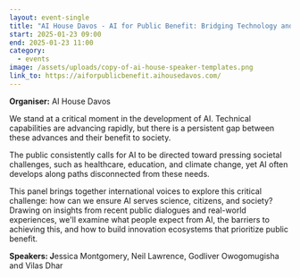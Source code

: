 ```yaml
---
layout: event-single
title: "AI House Davos - AI for Public Benefit: Bridging Technology and Society"
start: 2025-01-23 09:00
end: 2025-01-23 11:00
category:
  - events
image: /assets/uploads/copy-of-ai-house-speaker-templates.png
link_to: https://aiforpublicbenefit.aihousedavos.com/
---
```

**Organiser:** AI House Davos 

We stand at a critical moment in the development of AI. Technical capabilities are advancing rapidly, but there is a persistent gap between these advances and their benefit to society.

The public consistently calls for AI to be directed toward pressing societal challenges, such as healthcare, education, and climate change, yet AI often develops along paths disconnected from these needs.

This panel brings together international voices to explore this critical challenge: how can we ensure AI serves science, citizens, and society? Drawing on insights from recent public dialogues and real-world experiences, we'll examine what people expect from AI, the barriers to achieving this, and how to build innovation ecosystems that prioritize public benefit.

**S﻿peakers: J**essica Montgomery, Neil Lawrence, Godliver Owogomugisha and Vilas Dhar